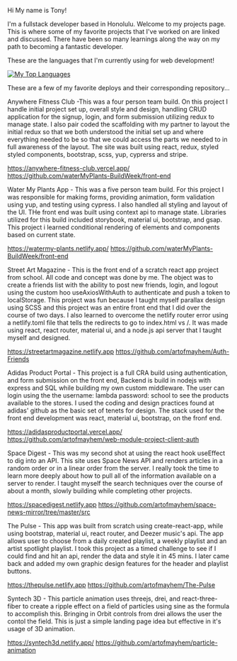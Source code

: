 Hi My name is Tony! 


I'm a fullstack developer based in Honolulu. Welcome to my projects page. This is where some of my favorite projects that I've worked on are linked and discussed. There have been so many learnings along the way on my path to becoming a fantastic developer. 

 These are the languages that I'm currently using for web development!
 
 
  [![My Top Languages](https://github-readme-stats.vercel.app/api/top-langs/?username=artofmayhem&layout=compact&langs_count=10)](https://github.com/artofmayhem)

 

These are a few of my favorite deploys and their corresponding repository...

Anywhere Fitness Club -This was a four person team build. On this project I handle initial project set up, overall style and design, handling CRUD application for the signup, login, and form submission utilizing redux to manage state. I also pair coded the scaffolding with my partner to layout the initial redux so that we both understood the initial set up and where everything needed to be so that we could access the parts we needed to in full awareness of the layout. The site was built using react, redux, styled styled components, bootstrap, scss, yup, cyprerss and stripe.

https://anywhere-fitness-club.vercel.app/
https://github.com/waterMyPlants-BuildWeek/front-end


Water My Plants App - This was a five person team build. For this project I was responsible for making forms, providing animation, form validation using yup, and testing using cypress. I also handled all styling and layout of the UI. THe front end was built using context api to manage state. Libraries utilized for this build included storybook, material ui, bootstrap, and gsap. This project i learned conditional rendering of elements and components based on current state. 

https://watermy-plants.netlify.app/
https://github.com/waterMyPlants-BuildWeek/front-end


 Street Art Magazine - This is the front end of a scratch react app project from school. All code and concept was done by me. The object was to create a friends list with the ability to post new friends, login, and logout using the custom hoo useAxiosWithAuth to authenticate and push a token to localStorage. This project was fun because I taught myself parallax design using SCSS and this project was an entire front end that I did over the course of two days. I also learned to overcome the netlify router error using a netlify.toml file that tells the redirects to go to index.html vs /. It was made using react, react router, material ui, and a node.js api server that I taught myself and designed.

https://streetartmagazine.netlify.app
https://github.com/artofmayhem/Auth-Friends

  Adidas Product Portal - This project is a full CRA build using authentication, and form submission on the front end, Backend is build in nodejs with express and SQL while building my own custom middleware. The user can login using the the username: lambda password: school to see the products available to the stores. I used the coding and design practices found at adidas' github as the basic set of tenets for design. The stack used for the front end development was react, material ui, bootstrap, on the fronf end. 
  
https://adidasproductportal.vercel.app/
https://github.com/artofmayhem/web-module-project-client-auth


   Space Digest - This was my second shot at using the react hook useEffect to dig into an API. This site uses Space News API and renders articles in a random order or in a linear order from the server. I really took the time to learn more deeply about how to pull all of the information available on a server to render. I taught myself the search techniques over the course of about a month, slowly building while completing other projects. 

 https://spacedigest.netlify.app
 https://github.com/artofmayhem/space-news-mirror/tree/master/src
 
 
 The Pulse - This app was built from scratch using create-react-app, while using bootstrap, material ui, react router, and Deezer music's api. The app allows user to choose from a daily created playlist, a weekly playlist and an artist spotlight playlist. I took this project as a timed challenge to see if I could find and hit an api, render the data and style it in 45 mins. I later came back and added my own graphic design features for the header and playlist buttons.

https://thepulse.netlify.app
https://github.com/artofmayhem/The-Pulse


 Syntech 3D - This particle animation uses threejs, drei, and react-three-fiber to create a ripple effect on a field of particles using sine as the formula to accomplish this. Bringing in Orbit controls from drei allows the user the contol the field. This is just a simple landing page idea but effective in it's usage of 3D animation.
 
 https://syntech3d.netlify.app/
 https://github.com/artofmayhem/particle-animation 
 
 

 



